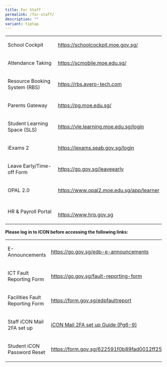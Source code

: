 ```yaml
---
title: For Staff
permalink: /for-staff/
description: ""
variant: tiptap
---
```

<table style="minWidth: 50px">
<colgroup>
<col>
<col>
</colgroup>
<tbody>
<tr>
<td rowspan="1" colspan="1">
<p>School Cockpit</p>
</td>
<td rowspan="1" colspan="1">
<p><a href="https://schoolcockpit.moe.gov.sg/" rel="noopener noreferrer" target="_blank"><u>https://schoolcockpit.moe.gov.sg/</u></a>
</p>
</td>
</tr>
<tr>
<td rowspan="1" colspan="1">
<p>Attendance Taking</p>
</td>
<td rowspan="1" colspan="1">
<p><a href="https://scmobile.moe.edu.sg/" rel="noopener noreferrer" target="_blank"><u>https://scmobile.moe.edu.sg/</u></a>
</p>
</td>
</tr>
<tr>
<td rowspan="1" colspan="1">
<p>Resource Booking System (RBS)</p>
</td>
<td rowspan="1" colspan="1">
<p><a href="https://rbs.avero-tech.com/" rel="noopener noreferrer" target="_blank"><u>https://rbs.avero-tech.com</u></a>
</p>
</td>
</tr>
<tr>
<td rowspan="1" colspan="1">
<p>Parents Gateway</p>
</td>
<td rowspan="1" colspan="1">
<p><a href="https://pg.moe.edu.sg/" rel="noopener noreferrer" target="_blank"><u>https://pg.moe.edu.sg/</u></a>
</p>
</td>
</tr>
<tr>
<td rowspan="1" colspan="1">
<p>Student Learning Space (SLS)</p>
</td>
<td rowspan="1" colspan="1">
<p><a href="https://vle.learning.moe.edu.sg/login" rel="noopener noreferrer" target="_blank"><u>https://vle.learning.moe.edu.sg/login</u></a>
</p>
</td>
</tr>
<tr>
<td rowspan="1" colspan="1">
<p>iExams 2</p>
</td>
<td rowspan="1" colspan="1">
<p><a href="https://iexams.seab.gov.sg/login" rel="noopener noreferrer" target="_blank"><u>https://iexams.seab.gov.sg/login</u></a>
</p>
</td>
</tr>
<tr>
<td rowspan="1" colspan="1">
<p>Leave Early/Time-off Form</p>
</td>
<td rowspan="1" colspan="1">
<p><a href="https://go.gov.sg/edpleaveearly" rel="noopener noreferrer" target="_blank"><u>https://go.gov.sg/leaveearly</u></a>
</p>
</td>
</tr>
<tr>
<td rowspan="1" colspan="1">
<p>OPAL 2.0</p>
</td>
<td rowspan="1" colspan="1">
<p><a href="https://www.opal2.moe.edu.sg/app/learner" rel="noopener noreferrer" target="_blank"><u>https://www.opal2.moe.edu.sg/app/learner</u></a>
</p>
</td>
</tr>
<tr>
<td rowspan="1" colspan="1">
<p>HR &amp; Payroll Portal</p>
</td>
<td rowspan="1" colspan="1">
<p><a href="https://www.hrp.gov.sg" rel="noopener noreferrer" target="_blank"><u><br>https://www.hrp.gov.sg</u></a>
</p>
</td>
</tr>
</tbody>
</table>
<p><strong>Please log in to ICON before accessing the following links:</strong>
</p>
<table style="minWidth: 50px">
<colgroup>
<col>
<col>
</colgroup>
<tbody>
<tr>
<td rowspan="1" colspan="1">
<p>E-Announcements</p>
</td>
<td rowspan="1" colspan="1">
<p><a href="https://go.gov.sg/edp-e-announcements" rel="noopener noreferrer" target="_blank"><u>https://go.gov.sg/edp-e-announcements</u></a>
</p>
</td>
</tr>
<tr>
<td rowspan="1" colspan="1">
<p>ICT Fault Reporting Form</p>
</td>
<td rowspan="1" colspan="1">
<p><a href="https://go.gov.sg/fault-reporting-form" rel="noopener noreferrer" target="_blank"><u>https://go.gov.sg/fault-reporting-form</u></a>
</p>
</td>
</tr>
<tr>
<td rowspan="1" colspan="1">
<p>Facilities Fault Reporting Form</p>
</td>
<td rowspan="1" colspan="1">
<p><a href="https://go.gov.sg/edpfaultreport" rel="noopener noreferrer" target="_blank"><u>https://form.gov.sg/edpfaultreport</u></a>
</p>
</td>
</tr>
<tr>
<td rowspan="1" colspan="1">
<p>Staff iCON Mail 2FA set up</p>
</td>
<td rowspan="1" colspan="1">
<p><a href="/files/Guide_on_Staff_iCON_Login_via_MIMS_Portal.pdf" rel="noopener noreferrer nofollow" target="_blank">iCON Mail 2FA set up Guide (Pg6-9)</a>
</p>
</td>
</tr>
<tr>
<td rowspan="1" colspan="1">
<p>Student iCON Password Reset</p>
</td>
<td rowspan="1" colspan="1">
<p><a href="https://form.gov.sg/622591f0b89fad0012ff253c" rel="noopener noreferrer nofollow" target="_blank">https://form.gov.sg/622591f0b89fad0012ff253c</a>
</p>
</td>
</tr>
</tbody>
</table>
<p></p>